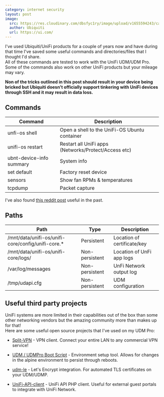```yaml
---
category: internet security
layout: post
image:
  src: https://res.cloudinary.com/dbsfyc1ry/image/upload/v1655594243/carlgo11.com/posts/UDM-Pro.jpg
  author: Ubiquiti
  url: https://ui.com/
---
```


I've used Ubiquiti/UniFi products for a couple of years now and have during that time I've saved some useful commands and directories/files that I thought I'd share.  
All of these commands are tested to work with the UniFi UDM/UDM Pro. Some of the commands also work on other UniFi products but your mileage may vary.

__Non of the tricks outlined in this post should result in your device being bricked but Ubiquiti doesn't officially support tinkering with UniFi devices through SSH and it may result in data loss.__

## Commands

|Command|Description|
|-------|-----------|
|unfi-os shell|Open a shell to the UniFi-OS Ubuntu container|
|unifi-os restart| Restart all UniFi apps (Networks/Protect/Access etc)|
|ubnt-device-info summary|System info|
|set default|Factory reset device|
|sensors|Show fan RPMs & temperatures|
|tcpdump|Packet capture|

I've also found [this reddit post](https://www.reddit.com/r/Ubiquiti/comments/k2g8sk/) useful in the past.

## Paths

|Path|Type|Description|
|----|----|-----------|
|/mnt/data/unifi-os/unifi-core/config/unifi-core.*|Persistent|Location of certificate/key
|/mnt/data/unifi-os/unifi-core/logs/|Non-persistent|Location of UnFi app logs|
|/var/log/messages|Non-persistent|UnFi Network output log|
|/tmp/udapi.cfg|Non-persistent|UDM configuration|

## Useful third party projects

UniFi systems are more limited in their capabilities out of the box than some other networking vendors but the amazing community more than makes up for that!  
Here are some useful open source projects that I've used on my UDM Pro:

* [Split-VPN](https://github.com/peacey/split-vpn) - VPN client. Connect your entire LAN to any commercial VPN service!

* [UDM / UDMPro Boot Script](https://github.com/boostchicken-dev/udm-utilities/tree/master/on-boot-script) - Environment setup tool. Allows for changes in the alpine environment to persist through reboots.

* [udm-le](https://github.com/kchristensen/udm-le) - Let's Encrypt integration. For automated TLS certificates on your UDM/UDMP.

* [UniFi-API-client](https://github.com/Art-of-WiFi/UniFi-API-client) - UniFi API PHP client. Useful for external guest portals to integrate with UniFi Network.
